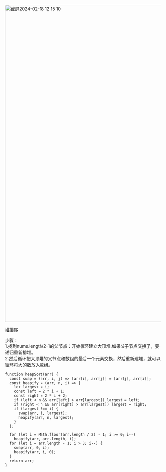 <img width="1026" alt="截屏2024-02-18 12 15 10" src="https://github.com/xkong-study/gucheng_algorithm/assets/100473178/ae8d1f82-e8c5-4f1e-88ab-70a289c82ef6">

[堆排序](https://www.bilibili.com/video/BV1fp4y1D7cj/?spm_id_from=333.337.search-card.all.click&vd_source=278d7770421c9ec6698a7d3fd771108a)

步骤：   
1.找到nums.length/2-1的父节点：开始循环建立大顶堆,如果父子节点交换了，要递归重新排堆。  
2.然后循环把大顶堆的父节点和数组的最后一个元素交换，然后重新建堆，就可以循环将大的数放入数组。     

```code
function heapSort(arr) {
  const swap = (arr, i, j) => [arr[i], arr[j]] = [arr[j], arr[i]];
  const heapify = (arr, n, i) => {
    let largest = i;
    const left = 2 * i + 1;
    const right = 2 * i + 2;
    if (left < n && arr[left] > arr[largest]) largest = left;
    if (right < n && arr[right] > arr[largest]) largest = right;
    if (largest !== i) {
      swap(arr, i, largest);
      heapify(arr, n, largest);
    }
  };

  for (let i = Math.floor(arr.length / 2) - 1; i >= 0; i--)
    heapify(arr, arr.length, i);
  for (let i = arr.length - 1; i > 0; i--) {
    swap(arr, 0, i);
    heapify(arr, i, 0);
  }
  return arr;
}
```
